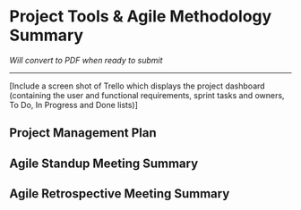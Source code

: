 # Project Tools & Agile Methodology Summary

*Will convert to PDF when ready to submit*

---

[Include a screen shot of Trello which displays the project dashboard (containing the user and functional requirements, sprint tasks and owners, To Do, In Progress and Done lists)]

## Project Management Plan

## Agile Standup Meeting Summary

## Agile Retrospective Meeting Summary
